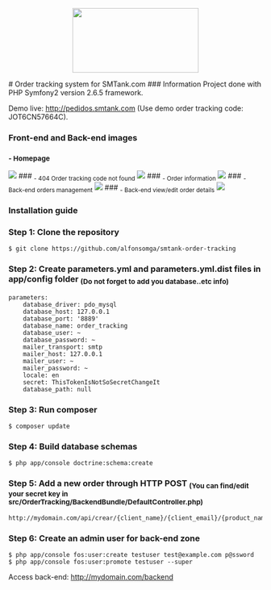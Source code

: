 <p align="center"><img width="250" height="128" src="http://i.imgur.com/AtFS9Ie.png"/></p>
# Order tracking system for SMTank.com
### Information
Project done with PHP Symfony2 version 2.6.5 framework.


Demo live: http://pedidos.smtank.com (Use demo order tracking code: JOT6CN57664C).
### Front-end and Back-end images
### <sub>- Homepage</sub>
<img src="http://i.imgur.com/iyUsbiI.png">
### <sub>- 404 Order tracking code not found</sub>
<img src="http://i.imgur.com/382o0Lu.png">
### <sub>- Order information</sub>
<img src="http://i.imgur.com/y7SXdEV.png">
### <sub>- Back-end orders management</sub>
<img src="http://i.imgur.com/u89JUL9.png">
### <sub>- Back-end view/edit order details</sub>
<img src="http://i.imgur.com/lDS5Ntk.png">




### Installation guide

### Step 1: Clone the repository
```
$ git clone https://github.com/alfonsomga/smtank-order-tracking
```
### Step 2: Create parameters.yml and parameters.yml.dist files in app/config folder <sub>(Do not forget to add you database..etc info)</sub>
```
parameters:
    database_driver: pdo_mysql
    database_host: 127.0.0.1
    database_port: '8889'
    database_name: order_tracking
    database_user: ~
    database_password: ~
    mailer_transport: smtp
    mailer_host: 127.0.0.1
    mailer_user: ~
    mailer_password: ~
    locale: en
    secret: ThisTokenIsNotSoSecretChangeIt
    database_path: null
```
### Step 3: Run composer
```
$ composer update
```
### Step 4: Build database schemas
```
$ php app/console doctrine:schema:create
```
### Step 5: Add a new order through HTTP POST <sub>(You can find/edit your secret key in src/OrderTracking/BackendBundle/DefaultController.php)</sub>
```
http://mydomain.com/api/crear/{client_name}/{client_email}/{product_name}/{product_price}/{secretkey}
```
### Step 6: Create an admin user for back-end zone
```
$ php app/console fos:user:create testuser test@example.com p@ssword
$ php app/console fos:user:promote testuser --super
```

Access back-end: http://mydomain.com/backend

